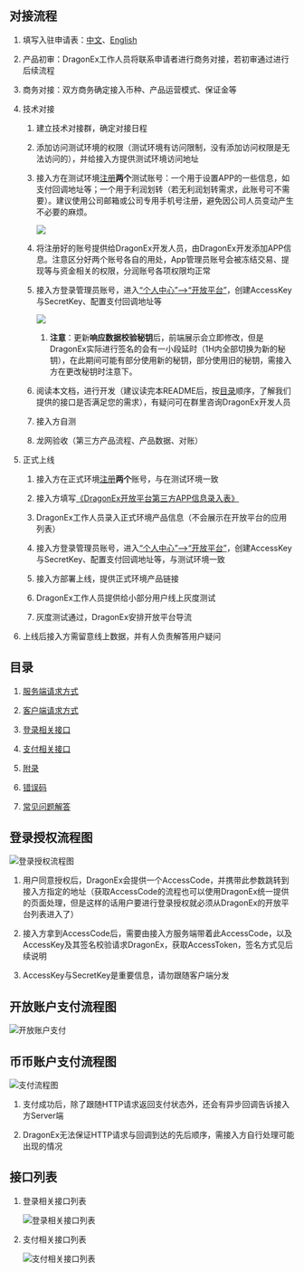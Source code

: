 ## 对接流程

1. 填写入驻申请表：[中文](https://jinshuju.net/f/MM1Ncj)、[English](https://jinshuju.net/f/kmMfWK)

2. 产品初审：DragonEx工作人员将联系申请者进行商务对接，若初审通过进行后续流程

3. 商务对接：双方商务确定接入币种、产品运营模式、保证金等

4. 技术对接
   
   1. 建立技术对接群，确定对接日程
   
   2. 添加访问测试环境的权限（测试环境有访问限制，没有添加访问权限是无法访问的），并给接入方提供测试环境访问地址
   
   3. 接入方在测试环境[注册](https://test.dragonex.co/zh-hans/account/register)**两个**测试账号：一个用于设置APP的一些信息，如支付回调地址等；一个用于利润划转（若无利润划转需求，此账号可不需要）。建议使用公司邮箱或公司专用手机号注册，避免因公司人员变动产生不必要的麻烦。
   
      ![](./docs/cn/images/注册.png)

   4. 将注册好的账号提供给DragonEx开发人员，由DragonEx开发添加APP信息。注意区分好两个账号各自的用处，App管理员账号会被冻结交易、提现等与资金相关的权限，分润账号各项权限均正常

   5. 接入方登录管理员账号，进入[“个人中心”-->“开放平台”](https://test.dragonex.co/zh-hans/asset/open/app)，创建AccessKey与SecretKey、配置支付回调地址等

        ![](./docs/cn/images/配置APP信息.png)

       1. **注意**：更新**响应数据校验秘钥**后，前端展示会立即修改，但是DragonEx实际进行签名的会有一小段延时（1H内全部切换为新的秘钥），在此期间可能有部分使用新的秘钥，部分使用旧的秘钥，需接入方在更改秘钥时注意下。

   6. 阅读本文档，进行开发（建议读完本README后，按[目录](#目录)顺序，了解我们提供的接口是否满足您的需求），有疑问可在群里咨询DragonEx开发人员

   7. 接入方自测

   8.  龙网验收（第三方产品流程、产品数据、对账）

5. 正式上线

   1. 接入方在正式环境[注册](https://dragonex.co/zh-hans/account/register)**两个**账号，与在测试环境一致

   2. 接入方填写[《DragonEx开放平台第三方APP信息录入表》](https://jinshuju.net/f/CRKUMu)
   
   3. DragonEx工作人员录入正式环境产品信息（不会展示在开放平台的应用列表）
   
   4. 接入方登录管理员账号，进入[“个人中心”-->“开放平台”](https://dragonex.co/zh-hans/asset/open/app)，创建AccessKey与SecretKey、配置支付回调地址等，与测试环境一致
   
   5. 接入方部署上线，提供正式环境产品链接
   
   6. DragonEx工作人员提供给小部分用户线上灰度测试
   
   7. 灰度测试通过，DragonEx安排开放平台导流

6. 上线后接入方需留意线上数据，并有人负责解答用户疑问


## 目录

1. [服务端请求方式](./docs/cn/1.服务端请求方式.md)
   
2. [客户端请求方式](./docs/cn/2.客户端请求方式.md)

3. [登录相关接口](./docs/cn/3.登录相关接口.md)

4. [支付相关接口](./docs/cn/4.支付相关接口.md)

5. [附录](./docs/cn/5.附录.md)

6. [错误码](./docs/cn/6.错误码.md)

7. [常见问题解答](./docs/cn/7.FAQ.md)


## 登录授权流程图

![登录授权流程图](./docs/cn/images/DragonEx开放平台-登录授权流程图.png)

 1. 用户同意授权后，DragonEx会提供一个AccessCode，并携带此参数跳转到接入方指定的地址（获取AccessCode的流程也可以使用DragonEx统一提供的页面处理，但是这样的话用户要进行登录授权就必须从DragonEx的开放平台列表进入了）

 2. 接入方拿到AccessCode后，需要由接入方服务端带着此AccessCode，以及AccessKey及其签名校验请求DragonEx，获取AccessToken，签名方式见后续说明

 3. AccessKey与SecretKey是重要信息，请勿跟随客户端分发
   

## 开放账户支付流程图

![开放账户支付](./docs/cn/images/DragonEx开放平台-开放账户支付流程图.png)


## 币币账户支付流程图

![支付流程图](./docs/cn/images/DragonEx开放平台-币币账户支付流程图.png)

 1. 支付成功后，除了跟随HTTP请求返回支付状态外，还会有异步回调告诉接入方Server端
 
 2. DragonEx无法保证HTTP请求与回调到达的先后顺序，需接入方自行处理可能出现的情况


## 接口列表

1. 登录相关接口列表
   
    ![登录相关接口列表](./docs/cn/images/login_apis.svg)

2. 支付相关接口列表
   
    ![支付相关接口列表](./docs/cn/images/payment_apis.svg)

